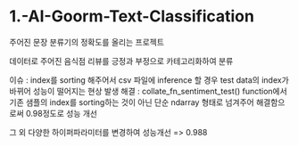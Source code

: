 # 1.-AI-Goorm-Text-Classification

주어진 문장 분류기의 정확도를 올리는 프로젝트

데이터로 주어진 음식점 리뷰를 긍정과 부정으로 카테고리화하여 분류

이슈 : index를 sorting 해주어서 csv 파일에 inference 할 경우
       test data의 index가 바뀌어 성능이 떨어지는 현상 발생
해결 : collate_fn_sentiment_test() function에서 기존 샘플의 index를 sorting하는 것이 아닌
       단순 ndarray 형태로 넘겨주어 해결함으로써 0.98정도로 성능 개선
       
그 외 다양한 하이퍼파라미터를 변경하여 성능개선
=> 0.988
